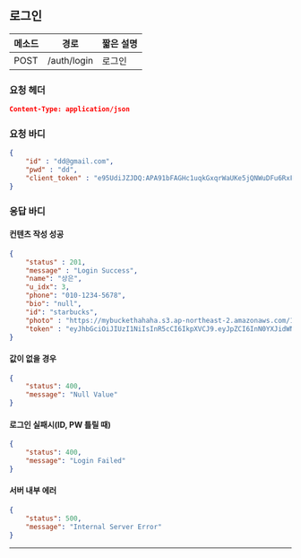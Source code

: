 ## 로그인

| 메소드 | 경로        | 짧은 설명 |
| ------ | ----------- | --------- |
| POST   | /auth/login | 로그인    |

### 요청 헤더

```json
Content-Type: application/json
```

### 요청 바디

```json
{
    "id" : "dd@gmail.com",
    "pwd" : "dd",
    "client_token" : "e95UdiJZJDQ:APA91bFAGHc1uqkGxqrWaUKe5jQNWuDFu6RxFeR7tN6R4effWPKFKgtLoDsFOWN6MSVK62M_POsgXHFjEva1vZmzDC-aSiWuRQjS9T4agMbChfr8f85GX5rglev0_DKlTt0a2zz7XN3N"
}
```

### 응답 바디

#### 컨텐츠 작성 성공

```json
{
    "status" : 201,
    "message" : "Login Success",
  	"name": "상은",
	"u_idx": 3,
  	"phone": "010-1234-5678",
  	"bio": "null",
  	"id": "starbucks",
  	"photo" : "https://mybuckethahaha.s3.ap-northeast-2.amazonaws.com/1515656093030.jpg",
  	"token" : "eyJhbGciOiJIUzI1NiIsInR5cCI6IkpXVCJ9.eyJpZCI6InN0YXJidWNrcyIsInVfaWR4IjozLCJpYXQiOjE1MTUzNzc5OTUsImV4cCI6MTUxNzk2OTk5NX0.o1phSrcPUScBDNDwDp_L5yFOkMO1Ab4AdGwdZvV9hEE"
}
```

#### 값이 없을 경우

```json
{
    "status": 400,
    "message": "Null Value"
}
```

#### 로그인 실패시(ID, PW 틀릴 때)

```json
{
    "status": 400,
    "message": "Login Failed"
}
```

#### 서버 내부 에러

```json
{
    "status": 500,
    "message": "Internal Server Error"
}
```
------